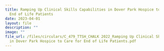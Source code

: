 ```yaml
---
title: Ramping Up Clinical Skills Capabilities in Dover Park Hospice to Care for
  End of Life Patients
date: 2023-04-01
layout: file
description: ""
image: ""
file_url: /files/circulars/C_479_TTSH_CHALK 2022_Ramping Up Clinical Skills Capabilities
  in Dover Park Hospice to Care for End of Life Patients.pdf
---
```


